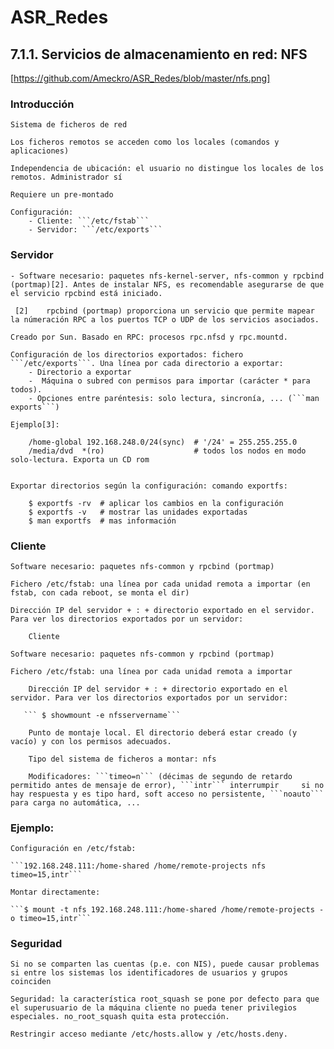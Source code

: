 # ASR_Redes

## 7.1.1. Servicios de almacenamiento en red: NFS
[https://github.com/Ameckro/ASR_Redes/blob/master/nfs.png]


### Introducción

    Sistema de ficheros de red
    
    Los ficheros remotos se acceden como los locales (comandos y aplicaciones)
    
    Independencia de ubicación: el usuario no distingue los locales de los remotos. Administrador sí
    
    Requiere un pre-montado
    
    Configuración:
        - Cliente: ```/etc/fstab```
        - Servidor: ```/etc/exports```

### Servidor

    - Software necesario: paquetes nfs-kernel-server, nfs-common y rpcbind (portmap)[2]. Antes de instalar NFS, es recomendable asegurarse de que el servicio rpcbind está iniciado.
  
  ``` [2]	 rpcbind (portmap) proporciona un servicio que permite mapear la númeración RPC a los puertos TCP o UDP de los servicios asociados.```

    Creado por Sun. Basado en RPC: procesos rpc.nfsd y rpc.mountd.

    Configuración de los directorios exportados: fichero ```/etc/exports```. Una línea por cada directorio a exportar:
        - Directorio a exportar
        -  Máquina o subred con permisos para importar (carácter * para todos).
        - Opciones entre paréntesis: solo lectura, sincronía, ... (```man exports```)

    Ejemplo[3]:
```
    /home-global 192.168.248.0/24(sync)  # '/24' = 255.255.255.0
    /media/dvd  *(ro)                    # todos los nodos en modo solo-lectura. Exporta un CD rom
```
   ``` [3]  Para poder compartir directorios (en el ejemplo /home-global y /media/dvd), éstos deberán ser accesibles en el sistema de ficheros local. Es decir, (1) crearlos en caso de que no existan previamente y (2) con permisos de acceso.
```
    Exportar directorios según la configuración: comando exportfs:
```
    $ exportfs -rv  # aplicar los cambios en la configuración
    $ exportfs -v   # mostrar las unidades exportadas
    $ man exportfs  # mas información
```

### Cliente

    Software necesario: paquetes nfs-common y rpcbind (portmap)

    Fichero /etc/fstab: una línea por cada unidad remota a importar (en fstab, con cada reboot, se monta el dir) 
    
    Dirección IP del servidor + : + directorio exportado en el servidor. Para ver los directorios exportados por un servidor:

        Cliente

    Software necesario: paquetes nfs-common y rpcbind (portmap)

    Fichero /etc/fstab: una línea por cada unidad remota a importar

        Dirección IP del servidor + : + directorio exportado en el servidor. Para ver los directorios exportados por un servidor:

       ``` $ showmount -e nfsservername```

        Punto de montaje local. El directorio deberá estar creado (y vacío) y con los permisos adecuados.

        Tipo del sistema de ficheros a montar: nfs

        Modificadores: ```timeo=n``` (décimas de segundo de retardo permitido antes de mensaje de error), ```intr``` interrumpir     si no hay respuesta y es tipo hard, soft acceso no persistente, ```noauto``` para carga no automática, ...
        
        
### Ejemplo:

    Configuración en /etc/fstab:

    ```192.168.248.111:/home-shared /home/remote-projects nfs  timeo=15,intr```

    Montar directamente:

    ```$ mount -t nfs 192.168.248.111:/home-shared /home/remote-projects -o timeo=15,intr```

### Seguridad

    Si no se comparten las cuentas (p.e. con NIS), puede causar problemas si entre los sistemas los identificadores de usuarios y grupos coinciden
    
    Seguridad: la característica root_squash se pone por defecto para que el superusuario de la máquina cliente no pueda tener privilegios especiales. no_root_squash quita esta protección.
    
    Restringir acceso mediante /etc/hosts.allow y /etc/hosts.deny.


